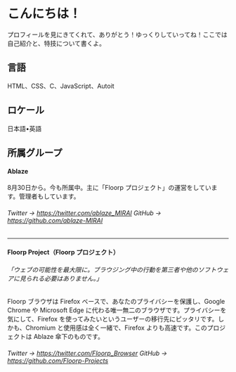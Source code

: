 # こんにちは！

プロフィールを見にきてくれて、ありがとう！ゆっくりしていってね！ここでは自己紹介と、特技について書くよ。

## 言語
HTML、CSS、C、JavaScript、Autoit

## ロケール
日本語•英語

## 所属グループ
#### Ablaze
8月30日から。今も所属中。主に「Floorp プロジェクト」の運営をしています。管理者もしています。

###### Twitter → https://twitter.com/ablaze_MIRAI  GitHub → https://github.com/ablaze-MIRAI

---
#### Floorp Project（Floorp プロジェクト）

###### 「ウェブの可能性を最大限に。ブラウジング中の行動を第三者や他のソフトウェアに見られる必要はありません。」
Floorp ブラウザは Firefox ベースで、あなたのプライバシーを保護し、Google　Chrome や Microsoft Edge に代わる唯一無二のブラウザです。プライバシーを気にして、Firefox を使ってみたいというユーザーの移行先にピッタリです。しかも、Chromium と使用感は全く一緒で、Firefox よりも高速です。このプロジェクトは Ablaze 傘下のものです。

###### Twitter → https://twitter.com/Floorp_Browser  GitHub → https://github.com/Floorp-Projects
